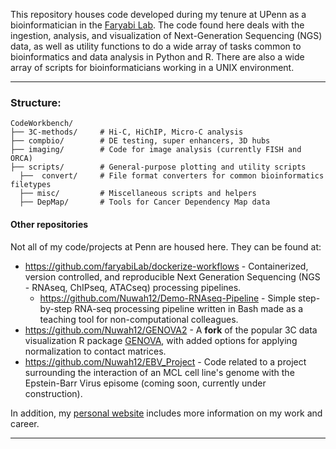 This repository houses code developed during my tenure at UPenn as a bioinformatician in the [Faryabi Lab](https://faryabilab.com/). The code found here deals with the ingestion, analysis, and visualization of Next-Generation Sequencing (NGS) data, as well as utility functions to do a wide array of tasks common to bioinformatics and data analysis in Python and R. There are also a wide array of scripts for bioinformaticians working in a UNIX environment. 
********
### **Structure**: 
```
CodeWorkbench/
├── 3C-methods/     # Hi-C, HiChIP, Micro-C analysis
├── compbio/        # DE testing, super enhancers, 3D hubs
├── imaging/        # Code for image analysis (currently FISH and ORCA)
├── scripts/        # General-purpose plotting and utility scripts
  ├──  convert/     # File format converters for common bioinformatics filetypes
  ├── misc/         # Miscellaneous scripts and helpers
  ├── DepMap/       # Tools for Cancer Dependency Map data
```

#### Other repositories
Not all of my code/projects at Penn are housed here. They can be found at:
* https://github.com/faryabiLab/dockerize-workflows - Containerized, version controlled, and reproducible Next Generation Sequencing (NGS - RNAseq, ChIPseq, ATACseq) processing pipelines.
    * https://github.com/Nuwah12/Demo-RNAseq-Pipeline - Simple step-by-step RNA-seq processing pipeline written in Bash made as a teaching tool for non-computational colleagues.
* https://github.com/Nuwah12/GENOVA2 - A **fork** of the popular 3C data visualization R package [GENOVA](https://github.com/robinweide/GENOVA), with added options for applying normalization to contact matrices.
* https://github.com/Nuwah12/EBV_Project - Code related to a project surrounding the interaction of an MCL cell line's genome with the Epstein-Barr Virus episome (coming soon, currently under construction).
 
In addition, my [personal website](https://nuwah12.github.io/) includes more information on my work and career. 

****
